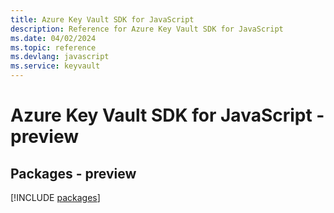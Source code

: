 ```yaml
---
title: Azure Key Vault SDK for JavaScript
description: Reference for Azure Key Vault SDK for JavaScript
ms.date: 04/02/2024
ms.topic: reference
ms.devlang: javascript
ms.service: keyvault
---
```

# Azure Key Vault SDK for JavaScript - preview
## Packages - preview
[!INCLUDE [packages](key-vault-index.md)]
